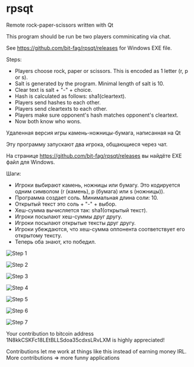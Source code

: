 rpsqt
=====

Remote rock-paper-scissors written with Qt

This program should be run be two players comminicating via chat.

See https://github.com/bit-fag/rpsqt/releases for Windows EXE file.

Steps:

 * Players choose rock, paper or scissors.
   This is encoded as 1 letter (r, p or s).
 * Salt is generated by the program. Minimal length of salt is 10.
 * Clear text is salt + "-" + choice.
 * Hash is calculated as follows: sha1(cleartext).
 * Players send hashes to each other.
 * Players send cleartexts to each other.
 * Players make sure opponent's hash matches opponent's cleartext.
 * Now both know who wons.


Удаленная версия игры камень-ножницы-бумага, написанная на Qt

Эту программу запускают два игрока, общающиеся через чат.

На странице https://github.com/bit-fag/rpsqt/releases вы найдёте EXE файл
для Windows.

Шаги:

 * Игроки выбирают камень, ножницы или бумагу.
   Это кодируется одним символом (r (камень), p (бумага) или s (ножницы)).
 * Программа создает соль. Минимальная длина соли: 10.
 * Открытый текст это соль + "-" + выбор.
 * Хеш-сумма вычисляется так: sha1(открытый текст).
 * Игроки посылают хеш-суммы друг другу.
 * Игроки посылают открытые тексты друг другу.
 * Игроки убеждаются, что хеш-сумма оппонента соответствует его открытому тексту.
 * Теперь оба знают, кто победил.

![Step 1](http://i.imgur.com/2cVMWX0.png "Start two instances of the game")

![Step 2](http://i.imgur.com/5wYnI6z.png "Select Rock in first instance")

![Step 3](http://i.imgur.com/HBpwvSB.png "Select Scissors in second instance")

![Step 4](http://i.imgur.com/OmdsaL8.png "Paste hash from first instance to second")

![Step 5](http://i.imgur.com/2wnOqUu.png "Paste hash from second instance to first")

![Step 6](http://i.imgur.com/WEHWzd3.png "Paste cleartexr from first instance to second. Get result")

![Step 7](http://i.imgur.com/gH5owZZ.png "Paste cleartexr from second instance to first. Get result")

Your contribution to bitcoin address 1N8kkCSKFc18LEtBLLSdoa35cdxsLRvLXM
is highly appreciated!

Contributions let me work at things like this instead of earning money IRL.
More contributions => more funny applications
